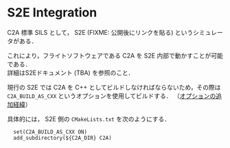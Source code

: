 # S2E Integration
C2A 標準 SILS として， S2E (FIXME: 公開後にリンクを貼る) というシミュレータがある．

これにより，フライトソフトウェアである C2A を S2E 内部で動かすことが可能である．  
詳細はS2Eドキュメント (TBA) を参照のこと．

現行の S2E では C2A を C++ としてビルドしなければならないため，その際は `C2A_BUILD_AS_CXX` というオプションを使用してビルドする．
（[オプションの追加経緯](https://github.com/ut-issl/c2a-core/pull/35)）

具体的には， S2E 側の `CMakeLists.txt` を次のようにする．
```
  set(C2A_BUILD_AS_CXX ON)
  add_subdirectory(${C2A_DIR} C2A)
```
